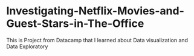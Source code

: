 # Investigating-Netflix-Movies-and-Guest-Stars-in-The-Office


This is Project from Datacamp that I learned about Data visualization and Data Exploratory
